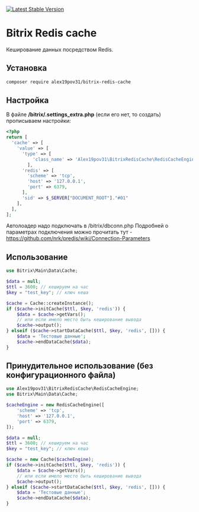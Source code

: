 [![Latest Stable Version](https://poser.pugx.org/alex19pov31/bitrix-redis-cache/v/stable)](https://packagist.org/packages/alex19pov31/bitrix-redis-cache)

# Bitrix Redis cache

Кеширование данных посредством Redis.

## Установка

```bash
composer require alex19pov31/bitrix-redis-cache
```

## Настройка 

В файле **/bitrix/.settings_extra.php** (если его нет, то создать) прописываем настройки:

```php
<?php
return [
  'cache' => [
    'value' => [
      'type' => [
          'class_name' => 'Alex19pov31\BitrixRedisCache\RedisCacheEngine',
        ],
      'redis' => [
        'scheme' => 'tcp',
        'host' => '127.0.0.1',
        'port' => 6379,
      ],
      'sid' => $_SERVER["DOCUMENT_ROOT"]."#01"
    ],
  ],
];
```

Автолоадер надо подключать в /bitrix/dbconn.php
Подробней о параметрах подключения можно прочитать тут - https://github.com/nrk/predis/wiki/Connection-Parameters

## Использование

```php
use Bitrix\Main\Data\Cache;

$data = null;
$ttl = 3600; // кешируем на час
$key = "test_key"; // ключ кеша

$cache = Cache::createInstance();
if ($cache->initCache($ttl, $key, 'redis')) {
    $data = $cache->getVars();
    // или если имело место быть кеширование вывода
    $cache->output();
} elseif ($cache->startDataCache($ttl, $key, 'redis', [])) {
	$data = 'Тестовые данные';
	$cache->endDataCache($data);
}
```

## Принудительное использование (без конфигурационного файла)

```php
use Alex19pov31\BitrixRedisCache\RedisCacheEngine;
use Bitrix\Main\Data\Cache;

$cacheEngine = new RedisCacheEngine([
	'scheme' => 'tcp',
	'host' => '127.0.0.1',
	'port' => 6379,
]);

$data = null;
$ttl = 3600; // кешируем на час
$key = "test_key"; // ключ кеша

$cache = new Cache($cacheEngine);
if ($cache->initCache($ttl, $key, 'redis')) {
    $data = $cache->getVars();
    // или если имело место быть кеширование вывода
    $cache->output();
} elseif ($cache->startDataCache($ttl, $key, 'redis', [])) {
	$data = 'Тестовые данные';
	$cache->endDataCache($data);
}